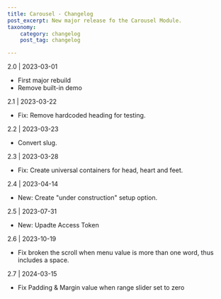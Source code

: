 ```yaml
---
title: Carousel - Changelog
post_excerpt: New major release fo the Carousel Module.
taxonomy:
    category: changelog
    post_tag: changelog

---
```


2.0 | 2023-03-01
* First major rebuild
* Remove built-in demo

2.1 | 2023-03-22
* Fix: Remove hardcoded heading for testing.


2.2 | 2023-03-23
* Convert slug.

2.3 | 2023-03-28
* Fix: Create universal containers for head, heart and feet.

2.4 | 2023-04-14
* New: Create "under construction" setup option.

2.5 | 2023-07-31
* New: Upadte Access Token

2.6 | 2023-10-19
* Fix broken the scroll when menu value is more than one word, thus includes a space. 

2.7 | 2024-03-15
* Fix Padding & Margin value when range slider set to zero